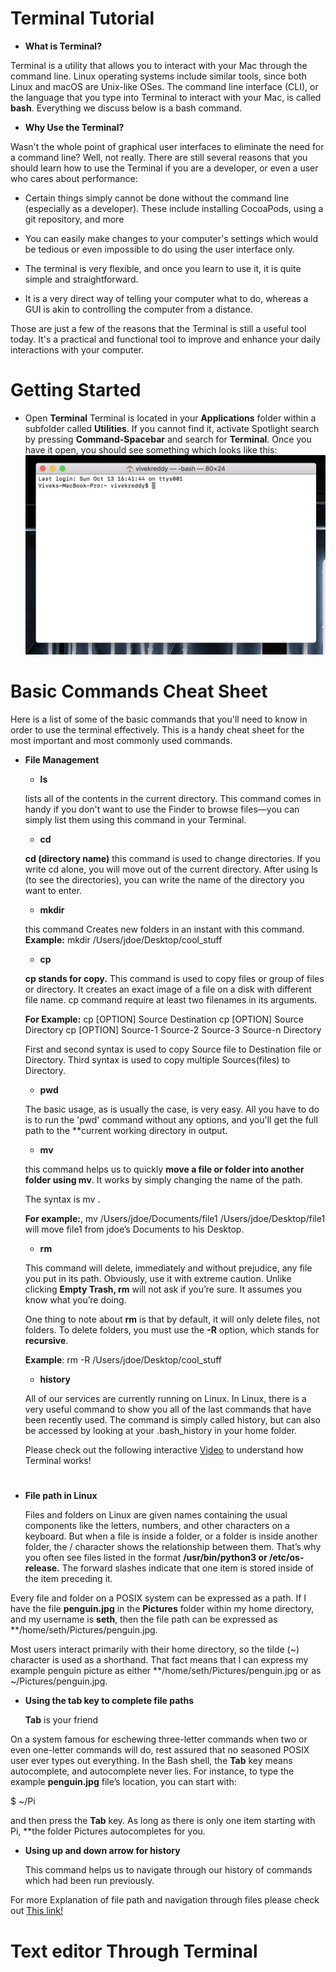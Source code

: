 # Terminal Tutorial
* **What is Terminal?**

Terminal is a utility that allows you to interact with your Mac through the command line. Linux operating systems include similar tools, since both Linux and macOS are Unix-like OSes. The command line interface (CLI), or the language that you type into Terminal to interact with your Mac, is called **bash**. Everything we discuss below is a bash command.

* **Why Use the Terminal?**

Wasn't the whole point of graphical user interfaces to eliminate the need for a command line? Well, not really. There are still several reasons that you should learn how to use the Terminal if you are a developer, or even a user who cares about performance:

* Certain things simply cannot be done without the command line (especially as a developer). These include installing CocoaPods, using a git repository, and more

* You can easily make changes to your computer's settings which would be tedious or even impossible to do using the user interface only.

* The terminal is very flexible, and once you learn to use it, it is quite simple and straightforward.

* It is a very direct way of telling your computer what to do, whereas a GUI is akin to controlling the computer from a distance.

Those are just a few of the reasons that the Terminal is still a useful tool today. It's a practical and functional tool to improve and enhance your daily interactions with your computer.

# Getting Started

* Open **Terminal** 
Terminal is located in your **Applications** folder within a subfolder called **Utilities**. If you cannot find it, activate Spotlight search by pressing **Command-Spacebar** and search for **Terminal**. Once you have it open, you should see something which looks like this:
![Command Prompt](/images/Terminal.png)

# Basic Commands Cheat Sheet
Here is a list of some of the basic commands that you'll need to know in order to use the terminal effectively. This is a handy cheat sheet for the most important and most commonly used commands.

* **File Management**
    * **ls** 
    
    lists all of the contents in the current directory. This command comes in handy if you don't want to use the Finder to browse files—you can simply list them using this command in your Terminal.
    
    * **cd**
    
    **cd (directory name)** this command is used to change directories. If you write cd alone, you will move out of the current directory. After using ls (to see the directories), you can write the name of the directory you want to enter.
    
    * **mkdir** 
    
    this command Creates new folders in an instant with this command.
    **Example:** mkdir /Users/jdoe/Desktop/cool_stuff
    
    * **cp**
    
    **cp stands for copy.** This command is used to copy files or group of files or directory. It creates an exact image of a file on a disk with different file name. cp command require at least two filenames in its arguments.
    
     **For Example:**
     cp [OPTION] Source Destination
     cp [OPTION] Source Directory
     cp [OPTION] Source-1 Source-2 Source-3 Source-n Directory

     First and second syntax is used to copy Source file to Destination file or Directory.
     Third syntax is used to copy multiple Sources(files) to Directory.
    
    
    * **pwd**
    
    The basic usage, as is usually the case, is very easy. All you have to do is to run the 'pwd' command without any options, and you'll get the full path to the **current working directory in output.
    
    * **mv**
    
    this command helps us to quickly **move a file or folder into another folder using mv**. It works by simply changing the name of the path.

    The syntax is mv <old file path> <new file path>.

    **For example:**, mv /Users/jdoe/Documents/file1 /Users/jdoe/Desktop/file1 will move file1 from jdoe’s Documents to his Desktop.
    
    * **rm**
    
    This command will delete, immediately and without prejudice, any file you put in its path. Obviously, use it with extreme             caution. Unlike clicking **Empty Trash, rm** will not ask if you’re sure. It assumes you know what you’re doing.

     One thing to note about **rm** is that by default, it will only delete files, not folders. To delete folders, you must use the **-R** option, which stands for **recursive**.

     **Example**: rm -R /Users/jdoe/Desktop/cool_stuff
    
    * **history**
    
    All of our services are currently running on Linux. In Linux, there is a very useful command to show you all of the last commands that have been recently used. The command is simply called history, but can also be accessed by looking at your .bash_history in your home folder.
    
    
    Please check out the following interactive [Video](https://www.youtube.com/watch?v=5XgBd6rjuDQ) to understand how Terminal works! 

#    

* **File path in Linux**
    
    Files and folders on Linux are given names containing the usual components like the letters, numbers, and other characters on a keyboard. But when a file is inside a folder, or a folder is inside another folder, the / character shows the relationship between them. That’s why you often see files listed in the format **/usr/bin/python3 or /etc/os-release.** The forward slashes indicate that one item is stored inside of the item preceding it.

Every file and folder on a POSIX system can be expressed as a path. If I have the file **penguin.jpg** in the **Pictures** folder within my home directory, and my username is **seth**, then the file path can be expressed as **/home/seth/Pictures/penguin.jpg.

Most users interact primarily with their home directory, so the tilde (~) character is used as a shorthand. That fact means that I can express my example penguin picture as either **/home/seth/Pictures/penguin.jpg or as ~/Pictures/penguin.jpg.

* **Using the tab key to complete file paths**
   
   **Tab** is your friend

On a system famous for eschewing three-letter commands when two or even one-letter commands will do, rest assured that no seasoned POSIX user ever types out everything. In the Bash shell, the **Tab** key means autocomplete, and autocomplete never lies. For instance, to type the example **penguin.jpg** file’s location, you can start with:

$ ~/Pi

and then press the **Tab** key. As long as there is only one item starting with Pi, **the folder Pictures autocompletes for you.
      
      
* **Using up and down arrow for history**
   
   This command helps us to navigate through our history of commands which had been run previously.
   
For more Explanation of file path and navigation through files please check out [This link!](https://opensource.com/article/19/8/understanding-file-paths-linux)   
   
   
# Text editor Through Terminal   
   
  
